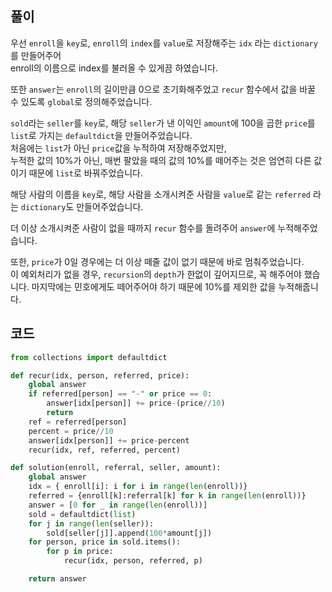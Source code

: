 ## 풀이

우선 `enroll`을 `key`로, `enroll`의 `index`를 `value`로 저장해주는 `idx` 라는 `dictionary`를 만들어주어  
enroll의 이름으로 index를 불러올 수 있게끔 하였습니다.

또한 `answer`는 `enroll`의 길이만큼 0으로 초기화해주었고 `recur` 함수에서 값을 바꿀 수 있도록 `global`로 정의해주었습니다.

`sold`라는 `seller`를 `key`로, 해당 `seller`가 낸 이익인 `amount`에 100을 곱한 `price`를 `list`로 가지는 `defaultdict`을 만들어주었습니다.  
처음에는 `list`가 아닌 `price`값을 누적하여 저장해주었지만,  
누적한 값의 10%가 아닌, 매번 팔았을 때의 값의 10%를 떼어주는 것은 엄연히 다른 값이기 때문에 `list`로 바꿔주었습니다.

해당 사람의 이름을 `key`로, 해당 사람을 소개시켜준 사람을 `value`로 같는 `referred` 라는 `dictionary`도 만들어주었습니다.

더 이상 소개시켜준 사람이 없을 때까지 `recur` 함수를 돌려주어 `answer`에 누적해주었습니다.

또한, `price`가 0일 경우에는 더 이상 떼줄 값이 없기 때문에 바로 멈춰주었습니다.  
이 예외처리가 없을 경우, `recursion`의 `depth`가 한없이 깊어지므로, 꼭 해주어야 했습니다.
마지막에는 민호에게도 떼어주어야 하기 때문에 10%를 제외한 값을 누적해줍니다.

## 코드

```python
from collections import defaultdict

def recur(idx, person, referred, price):
    global answer
    if referred[person] == "-" or price == 0:
        answer[idx[person]] += price-(price//10)
        return
    ref = referred[person]
    percent = price//10
    answer[idx[person]] += price-percent
    recur(idx, ref, referred, percent)

def solution(enroll, referral, seller, amount):
    global answer
    idx = { enroll[i]: i for i in range(len(enroll))}
    referred = {enroll[k]:referral[k] for k in range(len(enroll))}
    answer = [0 for _ in range(len(enroll))]
    sold = defaultdict(list)
    for j in range(len(seller)):
        sold[seller[j]].append(100*amount[j])
    for person, price in sold.items():
        for p in price:
            recur(idx, person, referred, p)

    return answer
```
